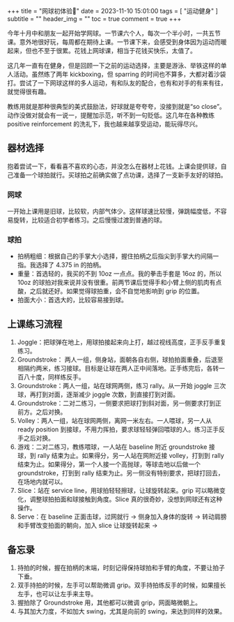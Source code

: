 +++
title = "网球初体验🎾"
date = 2023-11-10 15:01:00
tags = [
    "运动健身"
]
subtitle = ""
header_img = ""
toc = true
comment = true
+++

今年十月中和朋友一起开始学网球。一节课六个人，每次一个半小时，一共五节课。意外地很好玩，每周都在期待上课。一节课下来，会感受到身体因为运动而暖起来，但也不至于很累。花钱上网球课，相当于花钱买快乐，太值了。

这几年一直有在健身，但是回顾一下之前的运动选择，主要是游泳、举铁这样的单人活动。虽然练了两年 kickboxing，但 sparring 的时间也不算多，大都对着沙袋打。尝试了一下网球这样的多人运动，有和队友的配合，也有和对手的有来有往，就觉得很有趣。

教练用就是那种很典型的美式鼓励法，好球就是夸夸夸，没接到就是“so close”。动作没做对就会有一说一，提醒加示范，听不到一句贬低。这几年在各种教练 positive reinforcement 的洗礼下，我也越来越享受运动，能玩得尽兴。

## 器材选择

抱着尝试一下，看看喜不喜欢的心态，并没怎么在器材上花钱。上课会提供球，自己准备一个球拍就行。买球拍之前确实做了点功课，选择了一支新手友好的球拍。

### 网球

一开始上课用是旧球，比较软，内部气体少。这样球速比较慢，弹跳幅度低，不容易旋转，比较适合初学者练习。之后慢慢过渡到普通的球。

### 球拍

- 拍柄粗细：根据自己的手掌大小选择，握住拍柄之后指尖到手掌大约间隔一指。我选择了 4.375 in 的拍柄。
- 重量：首选轻的，我买的不到 10oz 一点点。我的拳击手套是 16oz 的，所以 10oz 的球拍对我来说并没有很重。前两节课后觉得手和小臂上侧的肌肉有点酸，之后就还好。如果觉得球拍重，会不自觉地影响到 grip 的位置。
- 拍面大小：首选大的，比较容易接到球。

## 上课练习流程

1. Joggle：把球弹在地上，用球拍接起来向上打，越过视线高度，正手反手重复练习。
2. Groundstroke： 两人一组，侧身站，面朝各自右侧，球拍拍面重叠，后退至相隔约两米，练习接球。目标是让球在两人正中间落地。正手练完后，各转一百八十度，同样练反手。
3. Groundstroke：两人一组，站在球网两侧，练习 rally。从一开始 joggle 三次球，再打到对面，逐渐减少 joggle 次数，到直接打到对面。
4. Groundstroke：二对二练习，一侧要求把球打到斜对面，另一侧要求打到正前方。之后对换。
5. Volley：两人一组，站在球网两侧，离网一米左右。一人喂球，另一人从 ready position 到接球，不用力挥拍，要求球轻轻弹回喂球的人。练习正手反手之后对换。
6. 游戏：二对二练习，教练喂球，一人站在 baseline 附近 groundstroke 接球，到 rally 结束为止。如果得分，另一人站在网附近接 volley，打到到 rally 结束为止。如果得分，第一个人接一个高抛球，等球击地以后做一个 groundstroke，打到到 rally 结束为止。另一侧没有特别要求，把球打回去，在场地内就可以。
7. Slice：站在 service line，用球拍轻轻擦球，让球旋转起来。grip 可以略微变化，调整球拍拍面和球接触到角度。Slice 真的很奇妙，没想到网球还有这种操作。
8. Serve：在 baseline 正面击球，过网就行 -> 侧身加入身体的旋转 -> 转动肩膀和手臂改变拍面的朝向，加入 slice 让球旋转起来 ->

## 备忘录

1. 持拍的时候，握在拍柄的末端，时刻记得保持球拍和手臂的角度，不要让拍子下垂。
2. 双手持拍的时候，左手可以帮助微调 grip。双手持拍练反手的时候，如果擅长左手，也可以让左手来主导。
3. 握拍除了 Groundstroke 用，其他都可以微调 grip，网面略微朝上。
4. 与其加大力度，不如加大 swing，尤其是向前的 swing，来达到同样的效果。

